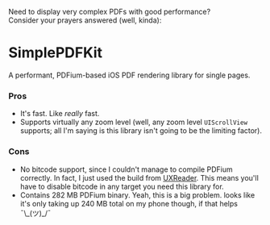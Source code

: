 Need to display very complex PDFs with good performance?  
Consider your prayers answered (well, kinda):

# SimplePDFKit
A performant, PDFium-based iOS PDF rendering library for single pages.

### Pros
* It's fast. Like _really_ fast.
* Supports virtually any zoom level (well, any zoom level `UIScrollView` supports; all I'm saying is this library isn't going to be the limiting factor).

### Cons
* No bitcode support, since I couldn't manage to compile PDFium correctly. In fact, I just used the build from [UXReader](https://github.com/vfr/UXReader-iOS). This means you'll have to disable bitcode in any target you need this library for.
* Contains 282 MB PDFium binary. Yeah, this is a big problem. looks like it's only taking up 240 MB total on my phone though, if that helps ¯\\\_(ツ)\_/¯
